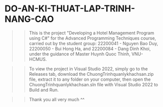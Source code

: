 # DO-AN-KI-THUAT-LAP-TRINH-NANG-CAO

>> This is the project "Developing a Hotel Management Program using C#" for the Advanced Programming Techniques course, carried out by the student group: 22200041 - Nguyen Bao Duy, 22200050 - Bui Hong Ha, and 22200084 - Dang Dinh Khoi, under the guidance of Master Huynh Quoc Thinh, VNU-HCMUS.

>> To view the project in Visual Studio 2022, simply go to the Releases tab, download the ChuongTrinhquanlykhachsan.zip file, extract it to any folder on your computer, then open the ChuongTrinhquanlykhachsan.sln file with Visual Studio 2022 to Build and Run.

>> Thank you all very much ^^
